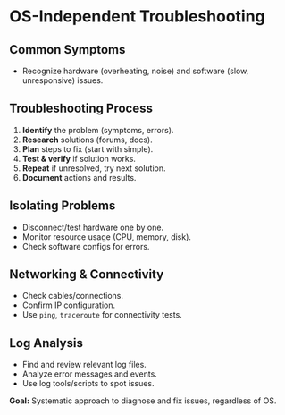 # OS-Independent Troubleshooting

## Common Symptoms
- Recognize hardware (overheating, noise) and software (slow, unresponsive) issues.

## Troubleshooting Process
1. **Identify** the problem (symptoms, errors).
2. **Research** solutions (forums, docs).
3. **Plan** steps to fix (start with simple).
4. **Test & verify** if solution works.
5. **Repeat** if unresolved, try next solution.
6. **Document** actions and results.

## Isolating Problems
- Disconnect/test hardware one by one.
- Monitor resource usage (CPU, memory, disk).
- Check software configs for errors.

## Networking & Connectivity
- Check cables/connections.
- Confirm IP configuration.
- Use `ping`, `traceroute` for connectivity tests.

## Log Analysis
- Find and review relevant log files.
- Analyze error messages and events.
- Use log tools/scripts to spot issues.

**Goal:** Systematic approach to diagnose and fix issues, regardless of OS.
